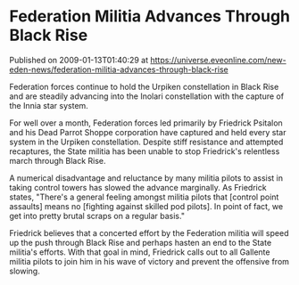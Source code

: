 # Federation Militia Advances Through Black Rise
Published on 2009-01-13T01:40:29 at https://universe.eveonline.com/new-eden-news/federation-militia-advances-through-black-rise

Federation forces continue to hold the Urpiken constellation in Black Rise and are steadily advancing into the Inolari constellation with the capture of the Innia star system.

For well over a month, Federation forces led primarily by Friedrick Psitalon and his Dead Parrot Shoppe corporation have captured and held every star system in the Urpiken constellation. Despite stiff resistance and attempted recaptures, the State militia has been unable to stop Friedrick's relentless march through Black Rise.

A numerical disadvantage and reluctance by many militia pilots to assist in taking control towers has slowed the advance marginally. As Friedrick states, "There's a general feeling amongst militia pilots that [control point assaults] means no [fighting against skilled pod pilots]. In point of fact, we get into pretty brutal scraps on a regular basis."

Friedrick believes that a concerted effort by the Federation militia will speed up the push through Black Rise and perhaps hasten an end to the State militia's efforts. With that goal in mind, Friedrick calls out to all Gallente militia pilots to join him in his wave of victory and prevent the offensive from slowing.
